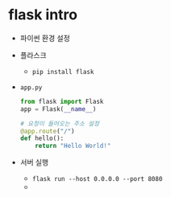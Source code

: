 # flask intro

- 파이썬 환경 설정
- 플라스크
  - `pip install flask`

- `app.py`

  ```python
  from flask import Flask
  app = Flask(__name__)
  
  # 요청이 들어오는 주소 설정
  @app.route("/")
  def hello():
      return "Hello World!"
  ```

- 서버 실행

  - `flask run --host 0.0.0.0 --port 8080`
  - 









